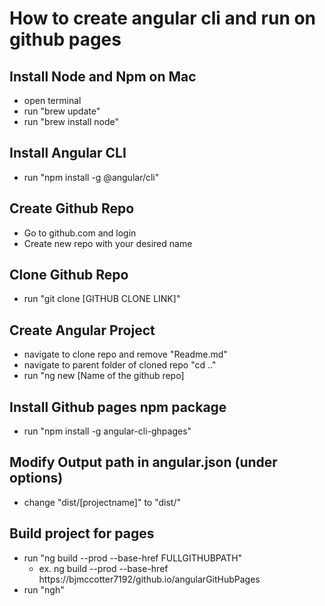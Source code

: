# How to create angular cli and run on github pages

## Install Node and Npm on Mac
- open terminal
- run "brew update"
- run "brew install node"

## Install Angular CLI
- run "npm install -g @angular/cli"

## Create Github Repo
- Go to github.com and login
- Create new repo with your desired name

## Clone Github Repo
- run "git clone [GITHUB CLONE LINK]"

## Create Angular Project
- navigate to clone repo and remove "Readme.md"
- navigate to parent folder of cloned repo "cd .."
- run "ng new [Name of the github repo]

## Install Github pages npm package
- run "npm install -g angular-cli-ghpages"

## Modify Output path in angular.json (under options)
- change "dist/[projectname]" to "dist/"

## Build project for pages
- run "ng build --prod --base-href FULLGITHUBPATH"
  - ex. ng build --prod --base-href https://bjmccotter7192/github.io/angularGitHubPages
- run "ngh"